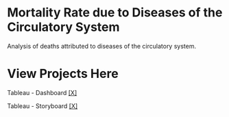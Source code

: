 # Mortality Rate due to Diseases of the Circulatory System
Analysis of deaths attributed to diseases of the circulatory system.

# View Projects Here
Tableau - Dashboard [[X]](https://public.tableau.com/views/DiseasesoftheCirculatorySystem/Dashboard1?:language=en-US&:display_count=n&:origin=viz_share_link)

Tableau - Storyboard [[X]](https://public.tableau.com/views/CirculatorySystemMortalityRate/Story1?:language=en-US&:display_count=n&:origin=viz_share_link)

